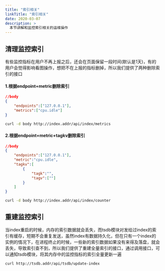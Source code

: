 ```yaml
---
title: "索引相关"
linkTitle: "索引相关"
date: 2020-03-07
description: >
  本节讲解和监控索引相关的运维操作
---
```


## 清理监控索引
有些监控指标在用户不再上报之后，还会在页面保留一段时间(默认是1天)，有的用户会觉得影响看图操作，想把不在上报的指标删掉，所以我们提供了两种删除索引的接口

#### 1.根据endpoint+metric删除索引
```json
//body
{
	"endpoints":["127.0.0.1"],
	"metrics":["cpu.idle"]
}
```
```bash 
curl -d body http://index.addr/api/index/metrics
```
#### 2.根据endpoint+metric+tagkv删除索引
```json 
//body
{
	"endpoints":["127.0.0.1"],
	"metric":"cpu.idle",
	"tagkv":[
		{
			"tagk":"",
			"tagv":[""]
		}
	]
}
```
```bash 
curl -d body http://index.addr/api/index/counter
```

## 重建监控索引
当index重启的时候，内存的索引数据就会丢失，而tsdb模块对发给过index的索引有缓存，短期不会重复发送，虽然index有数据持久化，但在只有一个index的实例的情况下，在进程终止的时候，一些新的索引数据如果没有来得及落盘，就会丢失，导致索引查不到，所以我们提供了重建全量索引的接口，通过调用接口，可以通知tsdb模块，将其内存中的监控指标的索引全量更新一遍

```bash 
curl http://tsdb.addr/api/tsdb/update-index
```
